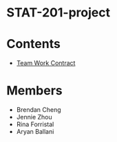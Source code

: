 # STAT-201-project
# Contents
- [Team Work Contract](https://github.com/aryanballani/STAT201_group20/blob/main/TeamWorkContract.md)

# Members
- Brendan Cheng
- Jennie Zhou
- Rina Forristal
- Aryan Ballani
